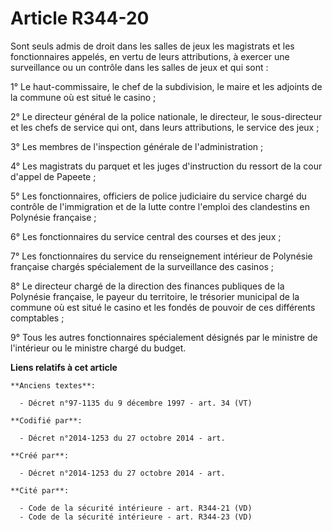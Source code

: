 # Article R344-20

Sont seuls admis de droit dans les salles de jeux les magistrats et les fonctionnaires appelés, en vertu de leurs
attributions, à exercer une surveillance ou un contrôle dans les salles de jeux et qui sont :

1° Le haut-commissaire, le chef de la subdivision, le maire et les adjoints de la commune où est situé le casino ;

2° Le directeur général de la police nationale, le directeur, le sous-directeur et les chefs de service qui ont, dans leurs
attributions, le service des jeux ;

3° Les membres de l'inspection générale de l'administration ;

4° Les magistrats du parquet et les juges d'instruction du ressort de la cour d'appel de Papeete ;

5° Les fonctionnaires, officiers de police judiciaire du service chargé du contrôle de l'immigration et de la lutte contre
l'emploi des clandestins en Polynésie française ;

6° Les fonctionnaires du service central des courses et des jeux ;

7° Les fonctionnaires du service du renseignement intérieur de Polynésie française chargés spécialement de la surveillance
des casinos ;

8° Le directeur chargé de la direction des finances publiques de la Polynésie française, le payeur du territoire, le
trésorier municipal de la commune où est situé le casino et les fondés de pouvoir de ces différents comptables ;

9° Tous les autres fonctionnaires spécialement désignés par le ministre de l'intérieur ou le ministre chargé du budget.

**Liens relatifs à cet article**

	**Anciens textes**:

	  - Décret n°97-1135 du 9 décembre 1997 - art. 34 (VT)

	**Codifié par**:

	  - Décret n°2014-1253 du 27 octobre 2014 - art.

	**Créé par**:

	  - Décret n°2014-1253 du 27 octobre 2014 - art.

	**Cité par**:

	  - Code de la sécurité intérieure - art. R344-21 (VD)
	  - Code de la sécurité intérieure - art. R344-23 (VD)
